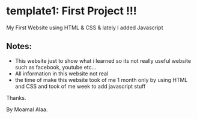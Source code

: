 # template1: First Project !!!
My First Website using HTML &amp; CSS &amp; lately I added Javascript

## Notes:
- This website just to show what i learned so its not really useful website such as facebook, youtube etc...
- All information in this website not real
- the time of make this website took of me 1 month only by using HTML and CSS and took of me week to add javascript stuff

Thanks.

By Moamal Alaa.